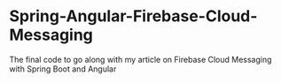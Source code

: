 # Spring-Angular-Firebase-Cloud-Messaging
The final code to go along with my article on Firebase Cloud Messaging with Spring Boot and Angular
